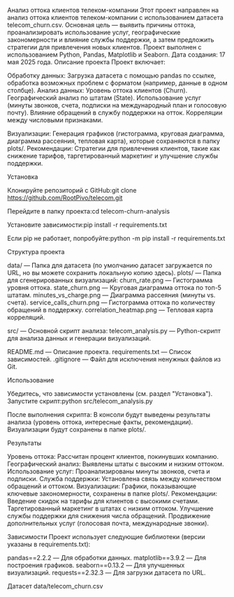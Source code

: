 Анализ оттока клиентов телеком-компании
Этот проект направлен на анализ оттока клиентов телеком-компании с использованием датасета telecom_churn.csv. Основная цель — выявить причины оттока, проанализировать использование услуг, географические закономерности и влияние службы поддержки, а затем предложить стратегии для привлечения новых клиентов. Проект выполнен с использованием Python, Pandas, Matplotlib и Seaborn.
Дата создания: 17 мая 2025 года.
Описание проекта
Проект включает:

Обработку данных: Загрузка датасета с помощью pandas по ссылке, обработка возможных проблем с форматом (например, данные в одном столбце).
Анализ данных:
Уровень оттока клиентов (Churn).
Географический анализ по штатам (State).
Использование услуг (минуты звонков, счета, подписки на международный план и голосовую почту).
Влияние обращений в службу поддержки на отток.
Корреляции между числовыми признаками.


Визуализации: Генерация графиков (гистограмма, круговая диаграмма, диаграмма рассеяния, тепловая карта), которые сохраняются в папку plots/.
Рекомендации: Стратегии для привлечения клиентов, такие как снижение тарифов, таргетированный маркетинг и улучшение службы поддержки.

Установка

Клонируйте репозиторий с GitHub:git clone https://github.com/RootPivo/telecom.git


Перейдите в папку проекта:cd telecom-churn-analysis


Установите зависимости:pip install -r requirements.txt

Если pip не работает, попробуйте:python -m pip install -r requirements.txt



Структура проекта

data/ — Папка для датасета (по умолчанию датасет загружается по URL, но вы можете сохранить локальную копию здесь).
plots/ — Папка для сгенерированных визуализаций:
churn_rate.png — Гистограмма уровня оттока.
state_churn.png — Круговая диаграмма оттока по топ-5 штатам.
minutes_vs_charge.png — Диаграмма рассеяния (минуты vs. счета).
service_calls_churn.png — Гистограмма оттока по количеству обращений в поддержку.
correlation_heatmap.png — Тепловая карта корреляций.


src/ — Основной скрипт анализа:
telecom_analysis.py — Python-скрипт для анализа данных и генерации визуализаций.


README.md — Описание проекта.
requirements.txt — Список зависимостей.
.gitignore — Файл для исключения ненужных файлов из Git.

Использование

Убедитесь, что зависимости установлены (см. раздел "Установка").
Запустите скрипт:python src/telecom_analysis.py


После выполнения скрипта:
В консоли будут выведены результаты анализа (уровень оттока, интересные факты, рекомендации).
Визуализации будут сохранены в папке plots/.



Результаты

Уровень оттока: Рассчитан процент клиентов, покинувших компанию.
Географический анализ: Выявлены штаты с высоким и низким оттоком.
Использование услуг: Проанализированы минуты звонков, счета и подписки.
Служба поддержки: Установлена связь между количеством обращений и оттоком.
Визуализации: Графики, показывающие ключевые закономерности, сохранены в папке plots/.
Рекомендации:
Введение скидок на тарифы для клиентов с высокими счетами.
Таргетированный маркетинг в штатах с низким оттоком.
Улучшение службы поддержки для снижения числа обращений.
Продвижение дополнительных услуг (голосовая почта, международные звонки).



Зависимости
Проект использует следующие библиотеки (версии указаны в requirements.txt):

pandas==2.2.2 — Для обработки данных.
matplotlib==3.9.2 — Для построения графиков.
seaborn==0.13.2 — Для улучшенных визуализаций.
requests==2.32.3 — Для загрузки датасета по URL.


Датасет
data/telecom_churn.csv
